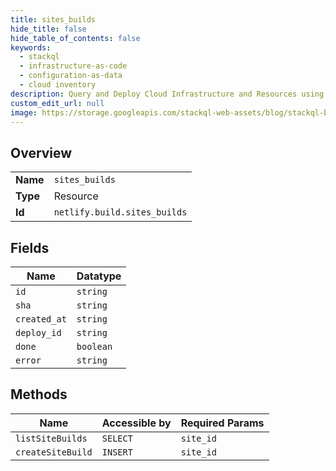 ```yaml
---
title: sites_builds
hide_title: false
hide_table_of_contents: false
keywords:
  - stackql
  - infrastructure-as-code
  - configuration-as-data
  - cloud inventory
description: Query and Deploy Cloud Infrastructure and Resources using SQL
custom_edit_url: null
image: https://storage.googleapis.com/stackql-web-assets/blog/stackql-blog-post-featured-image.png
---
```

  
    

## Overview
<table><tbody>
<tr><td><b>Name</b></td><td><code>sites_builds</code></td></tr>
<tr><td><b>Type</b></td><td>Resource</td></tr>
<tr><td><b>Id</b></td><td><code>netlify.build.sites_builds</code></td></tr>
</tbody></table>

## Fields
| Name | Datatype |
| ---- | -------- |
| `id` | `string` |
| `sha` | `string` |
| `created_at` | `string` |
| `deploy_id` | `string` |
| `done` | `boolean` |
| `error` | `string` |
## Methods
| Name | Accessible by | Required Params |
| ---- | ------------- | --------------- |
| `listSiteBuilds` | `SELECT` | `site_id` |
| `createSiteBuild` | `INSERT` | `site_id` |
